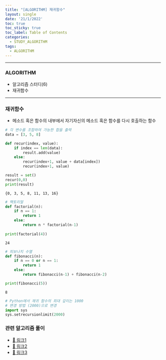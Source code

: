 ```yaml
---
title: "[ALGORITHM] 재귀함수"
layout: single
date: '21/1/2022'
toc: true
toc_sticky: true
toc_label: Table of Contents
categories:
  - STUDY_ALGORITHM
tags:
  - ALGORITHM
---
```

---
### ALGORITHM
* 알고리즘 스터디(6)
* 재귀함수
    
---

### 재귀함수
* 메소드 혹은 함수의 내부에서 자기자신의 메소드 혹은 함수를 다시 호출하는 함수


```python
# 각 변수를 조합하여 가능한 합을 출력
data = [3, 5, 8]

def recur(index, value):
    if index == len(data):
        result.add(value)
    else:
        recur(index+1, value + data[index])
        recur(index+1, value)

result = set()
recur(0,0)
print(result)
```

    {0, 3, 5, 8, 11, 13, 16}



```python
# 팩토리얼
def factorial(n):
    if n == 1:
        return 1
    else:
        return n * factorial(n-1)
    
print(factorial(4))
```

    24



```python
# 피보나치 수열
def fibonacci(n):
    if n == 0 or n == 1:
        return 1
    else:
        return fibonacci(n-1) + fibonacci(n-2)

print(fibonacci(5))
```

    8



```python
# Python에서 재귀 함수의 최대 깊이는 1000
# 변경 방법 (2000)으로 변경
import sys
sys.setrecursionlimit(2000)
```

### 관련 알고리즘 풀이
* [🔗 링크1](https://carl020958.github.io/boj/boj(7)/)
* [🔗 링크2](https://carl020958.github.io/boj/boj(8)/)
* [🔗 링크3](https://carl020958.github.io/programmers/programmers_coding_test(8)/#괄호-변환)